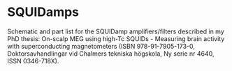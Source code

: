 # SQUIDamps
Schematic and part list for the SQUIDamp amplifiers/filters described in my PhD thesis: On-scalp MEG using high-Tc SQUIDs - Measuring brain activity with superconducting magnetometers (ISBN 978-91-7905-173-0, Doktorsavhandlingar vid Chalmers tekniska högskola, Ny serie nr 4640, ISSN 0346-718X).
